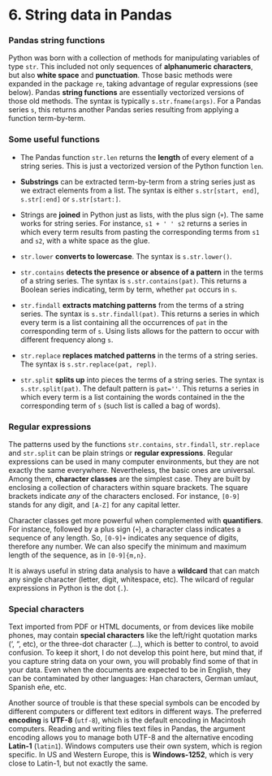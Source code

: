 # 6. String data in Pandas

### Pandas string functions

Python was born with a collection of methods for manipulating variables of type `str`. This included not only sequences of **alphanumeric characters**, but also **white space** and **punctuation**. Those basic methods were expanded in the package `re`, taking advantage of regular expressions (see below). Pandas **string functions** are essentially vectorized versions of those old methods. The syntax is typically `s.str.fname(args)`. For a Pandas series `s`, this returns another Pandas series resulting from applying a function term-by-term.

### Some useful functions

* The Pandas function `str.len` returns the **length** of every element of a string series. This is just a vectorized version of the Python function `len`.

* **Substrings** can be extracted term-by-term from a string series just as we extract elements from a list. The syntax is either `s.str[start, end]`, `s.str[:end]` or `s.str[start:]`.  

* Strings are **joined** in Python just as lists, with the plus sign (`+`). The same works for string series. For instance, `s1 + ' ' s2` returns a series in which every term results from pasting the corresponding terms from `s1` and `s2`, with a white space as the glue.

* `str.lower`  **converts to lowercase**. The syntax is `s.str.lower()`.

* `str.contains` **detects the presence or absence of a pattern** in the terms of a string series. The syntax is `s.str.contains(pat)`. This returns a Boolean series indicating, term by term, whether `pat` occurs in `s`. 

* `str.findall` **extracts matching patterns** from the terms of a string series. The syntax is `s.str.findall(pat)`. This returns a series in which every term is a list containing all the occurrences of `pat` in the corresponding term of `s`. Using lists allows for the pattern to occur with different frequency along `s`.

* `str.replace` **replaces matched patterns** in the terms of a string series. The syntax is `s.str.replace(pat, repl)`.

* `str.split` **splits up** into pieces the terms of a string series. The syntax is `s.str.split(pat)`. The default pattern is `pat=''`. This returns a series in which every term is a list containing the words contained in the the corresponding term of `s` (such list is called a bag of words).

### Regular expressions

The patterns used by the functions `str.contains`, `str.findall`, `str.replace` and `str.split` can be plain strings or **regular expressions**. Regular expressions can be used in many computer environments, but they are not exactly the same everywhere. Nevertheless, the basic ones are universal. Among them, **character classes** are the simplest case. They are built by enclosing a collection of characters within square brackets. The square brackets indicate *any* of the characters enclosed. For instance, `[0-9]` stands for any digit, and `[A-Z]` for any capital letter.

Character classes get more powerful when complemented with **quantifiers**. For instance, followed by a plus sign (`+`), a character class indicates a sequence of any length. So, `[0-9]+` indicates any sequence of digits, therefore any number. We can also specify the minimum and maximum length of the sequence, as in `[0-9]{m,n}`.

It is always useful in string data analysis to have a **wildcard** that can match any single character (letter, digit, whitespace, etc). The wilcard of regular expressions in Python is the dot (`.`). 

### Special characters

Text imported from PDF or HTML documents, or from devices like mobile phones, may contain **special characters** like the left/right quotation marks (‘, “, etc), or the three-dot character (…), which is better to control, to avoid confusion. To keep it short, I do not develop this point here, but mind that, if you capture string data on your own, you will probably find some of that in your data. Even when the documents are expected to be in English, they can be contaminated by other languages: Han characters, German umlaut, Spanish eñe, etc.

Another source of trouble is that these special symbols can be encoded by different computers or different text editors in different ways. The preferred **encoding** is **UTF-8** (`utf-8`), which is the default encoding in Macintosh computers. Reading and writing files text files in Pandas, the argument encoding allows you to manage both UTF-8 and the alternative encoding **Latin-1** (`latin1`). Windows computers use their own system, which is region specific. In US and Western Europe, this is **Windows-1252**, which is very close to Latin-1, but not exactly the same. 

